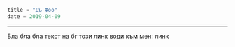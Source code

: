 ```meta
title = "Дъ Фоо"
date = 2019-04-09
```

---

Бла бла бла текст на бг
този линк води към мен: <l name="foo">линк</l>
